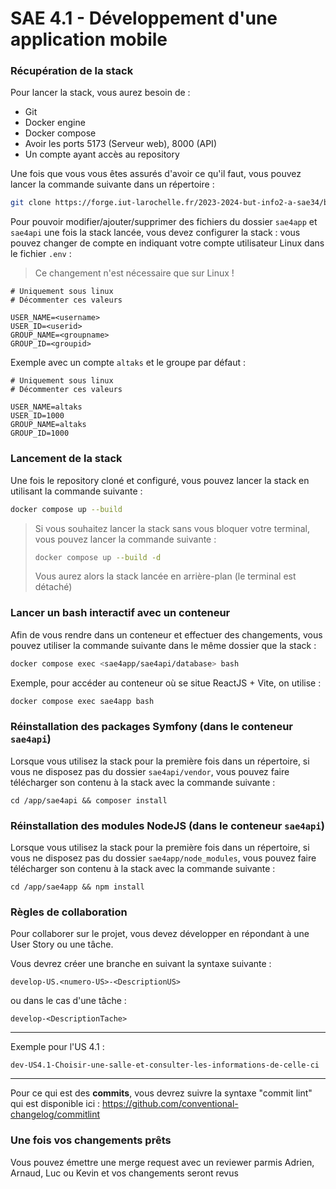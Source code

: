 # SAE 4.1 - Développement d'une application mobile

### Récupération de la stack

Pour lancer la stack, vous aurez besoin de :

- Git
- Docker engine
- Docker compose
- Avoir les ports 5173 (Serveur web), 8000 (API)
- Un compte ayant accès au repository

Une fois que vous vous êtes assurés d'avoir ce qu'il faut, vous pouvez lancer la commande suivante dans un répertoire :

```bash
git clone https://forge.iut-larochelle.fr/2023-2024-but-info2-a-sae34/but-info2-a-sae-4-docker-stack.git
```

Pour pouvoir modifier/ajouter/supprimer des fichiers du dossier `sae4app` et `sae4api` une fois la stack lancée, vous devez configurer la stack : vous pouvez changer de compte en indiquant votre compte utilisateur Linux dans le fichier `.env` :

> Ce changement n'est nécessaire que sur Linux !

```env
# Uniquement sous linux
# Décommenter ces valeurs

USER_NAME=<username>
USER_ID=<userid>
GROUP_NAME=<groupname>
GROUP_ID=<groupid>
```

Exemple avec un compte `altaks` et le groupe par défaut :

```env
# Uniquement sous linux
# Décommenter ces valeurs

USER_NAME=altaks
USER_ID=1000
GROUP_NAME=altaks
GROUP_ID=1000
```

### Lancement de la stack

Une fois le repository cloné et configuré, vous pouvez lancer la stack en utilisant la commande suivante :

```bash
docker compose up --build
```

> Si vous souhaitez lancer la stack sans vous bloquer votre terminal, vous pouvez lancer la commande suivante :
> ```bash
> docker compose up --build -d
> ```
> Vous aurez alors la stack lancée en arrière-plan (le terminal est détaché)

### Lancer un bash interactif avec un conteneur

Afin de vous rendre dans un conteneur et effectuer des changements, vous pouvez utiliser la commande suivante dans le même dossier que la stack :

```bash
docker compose exec <sae4app/sae4api/database> bash
```

Exemple, pour accéder au conteneur où se situe ReactJS + Vite, on utilise :

```bash
docker compose exec sae4app bash
```

### Réinstallation des packages Symfony (dans le conteneur `sae4api`)

Lorsque vous utilisez la stack pour la première fois dans un répertoire, si vous ne disposez pas du dossier `sae4api/vendor`, vous pouvez faire télécharger son contenu à la stack avec la commande suivante :

```shell
cd /app/sae4api && composer install
```

### Réinstallation des modules NodeJS (dans le conteneur `sae4api`)

Lorsque vous utilisez la stack pour la première fois dans un répertoire, si vous ne disposez pas du dossier `sae4app/node_modules`, vous pouvez faire télécharger son contenu à la stack avec la commande suivante :

```shell
cd /app/sae4app && npm install
```

### Règles de collaboration

Pour collaborer sur le projet, vous devez développer en répondant à une User Story ou une tâche.

Vous devrez créer une branche en suivant la syntaxe suivante :

```
develop-US.<numero-US>-<DescriptionUS>
```

ou dans le cas d'une tâche : 

```
develop-<DescriptionTache>
```

---

Exemple pour l'US 4.1 :

```
dev-US4.1-Choisir-une-salle-et-consulter-les-informations-de-celle-ci
```

---

Pour ce qui est des **commits**, vous devrez suivre la syntaxe "commit lint" qui est disponible ici : https://github.com/conventional-changelog/commitlint

### Une fois vos changements prêts

Vous pouvez émettre une merge request avec un reviewer parmis Adrien, Arnaud, Luc ou Kevin et vos changements seront revus